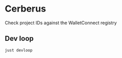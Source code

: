 # Cerberus

Check project IDs against the WalletConnect registry

## Dev loop

```bash
just devloop
```
